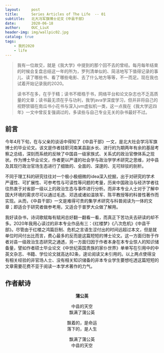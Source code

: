 ```yaml
---
layout:     post
title:      Series Articles of The Life  -- 01
subtitle:   北大冯军旗博士论文《中县干部》
date:       2020-06-18
author:     OUC_LiuX
header-img: img/wallpic02.jpg
catalog: true
tags:
    - 我的2020
    - life
---
```


<head>
    <script src="https://cdn.mathjax.org/mathjax/latest/MathJax.js?config=TeX-AMS-MML_HTMLorMML" type="text/javascript"></script>
    <script type="text/x-mathjax-config">
        MathJax.Hub.Config({
            tex2jax: {
            skipTags: ['script', 'noscript', 'style', 'textarea', 'pre'],
            inlineMath: [['$','$']]
            }
        });
    </script>
</head>   

> 我有一位故交，就是《我大学》中提到的那个回不去的曾经。每月每年结束的时候会复盘总结这一年的所为，罗列清单似的、简洁地写下值得记录的事儿、读了哪些书、看了哪些电影、去了什么地方等等，不一而足。现在我也试着开始记录我的2020。   
> 
> 读书不在多，在乎于精；读书不桎梏于书，网络平台和论文杂志也不乏高质量的文章；读书最无须在乎与功利，我学java学深度学习，但并非将自己的视野禁锢在南瓜书小花书与深入jvm虚拟机一类，这一点我在《我大学这四年》一文中曾反复强调过的，多读些与自己专业无关的杂书最好不过。   


## 前言   
今年4月下旬，在与父亲的谈话中得知了《中县干部》一文，是北大社会学冯军旗博士的毕业论文。该文是作者挂职河南某县副乡长、进行的为期两年有余的基层考察之总结，深刻而系统的反映了中国县一级家族式、关系式的政治官僚体系之现状。作为博士毕业论文，作者更以严谨的社会学与政治学学术研究之思维，对中县及其现行政治官场生态进行了细致的、全面的、深邃的、无可辩驳的剖析。    

不同于理工科的研究往往对一个极小极细微的idea深入挖掘，出于对研究的学术严谨性、可扩展性、可参考性与可读性等问题的考量，历来中国政治与经济学者往往热衷于对省部一级以上的政治生态与事件进行分析。而非本专业人士对于了解中国大环境的需求尽可以通过毛选、邓选或诸如温铁军、陈平教授等的科普性著作而实现。从而，《中县干部》一文是难得可贵的集学术研究与科普阅读为一体的文章；即适合于研究者做参考用，又适合于普罗大众做了解用。    

我好读杂书，诗词歌赋每有赋闲总好翻一翻看一看，而真正下苦功夫去研读的却不多。2020年我用心读过的非本专业作品有三：《红楼梦》《八次危机》《中县干部》。尽管由于红楼之鸿篇巨制、危机之言语生涩付出的时间远超过本文，但是就单位时间付出比而言，费心最多的反而是这篇短短的博士论文。这一方面归咎于作者对县一级政治生态研究之通透，另一方面归因于作者本身在本专业惊人的知识储备量，譬如作者硕士毕业论文《中世纪英国贵族的家仆世界》单单写在引用中的中英文杂志、书籍、学位论文就高达82条，遑论阅读又未引用的。以上两点使得没有相关经验的非官场人士、没有相关知识储备的非本专业学生要想吃透这篇短短的文章需要花费不亚于阅读一本学术著作的力气。    

## 作者献诗   
<center>

**蒲公英**   

中县的天空    
飘满了蒲公英     
  
飘着的，是命运   
落下的，是人生

飘满了蒲公英  
中县的天空

</center>